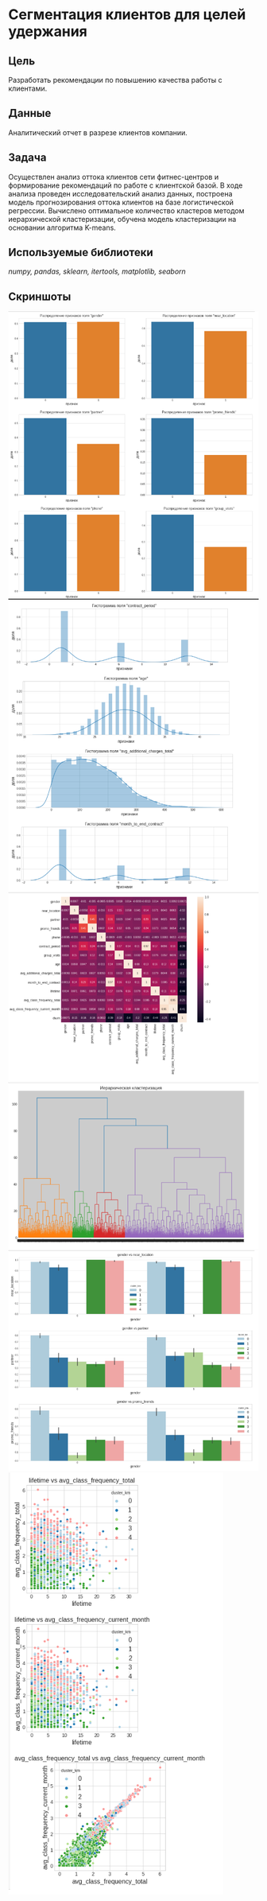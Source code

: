 # Сегментация клиентов для целей удержания

## Цель
Разработать рекомендации по повышению качества работы с клиентами.

## Данные

Аналитический отчет в разрезе клиентов компании.

## Задача

Осуществлен анализ оттока клиентов сети фитнес-центров и формирование рекомендаций по работе с клиентской базой.
В ходе анализа проведен исследовательский анализ данных, построена модель прогнозирования оттока клиентов на базе логистической регрессии. Вычислено оптимальное количество кластеров методом иерархической кластеризации, обучена модель кластеризации на основании алгоритма K-means.


## Используемые библиотеки
*numpy, pandas, sklearn, itertools, matplotlib, seaborn*

## Скриншоты

![Рисунок_1](Снимок1.PNG)
![Рисунок_2](Снимок2.PNG)
![Рисунок_3](Снимок3.PNG)
![Рисунок_4](Снимок4.PNG)
![Рисунок_5](Снимок5.PNG)
![Рисунок_6](Снимок6.PNG)